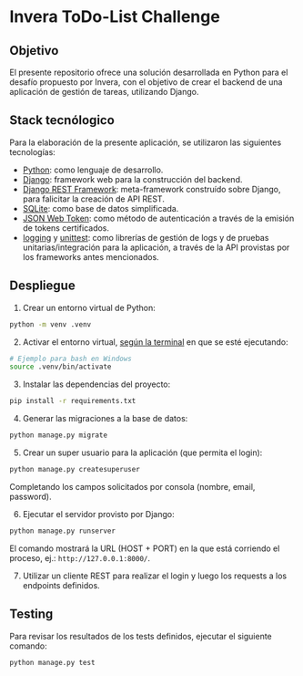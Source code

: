 # Invera ToDo-List Challenge

## Objetivo

El presente repositorio ofrece una solución desarrollada en Python para el desafío propuesto por Invera, con el objetivo
de crear el backend de una aplicación de gestión de tareas, utilizando Django.

## Stack tecnólogico

Para la elaboración de la presente aplicación, se utilizaron las siguientes tecnologías:

- [Python](https://www.python.org/): como lenguaje de desarrollo.
- [Django](https://www.djangoproject.com/): framework web para la construcción del backend.
- [Django REST Framework](https://www.django-rest-framework.org/): meta-framework construído sobre Django, para falicitar la creación de API REST.
- [SQLite](https://www.sqlite.org/): como base de datos simplificada.
- [JSON Web Token](https://jwt.io/): como método de autenticación a través de la emisión de tokens certificados.
- [logging](https://docs.python.org/3/library/logging.html) y [unittest](https://docs.python.org/3/library/unittest.html): como librerías de gestión de logs y de pruebas unitarias/integración para la aplicación, a través de la API provistas por los frameworks antes mencionados.

## Despliegue

1. Crear un entorno virtual de Python:

```bash
python -m venv .venv
```

2. Activar el entorno virtual, [según la terminal](https://docs.python.org/es/3/library/venv.html#how-venvs-work) en que se esté ejecutando:

```bash
# Ejemplo para bash en Windows
source .venv/bin/activate
```

3. Instalar las dependencias del proyecto:

```bash
pip install -r requirements.txt
```

4. Generar las migraciones a la base de datos:

```bash
python manage.py migrate
```

5. Crear un super usuario para la aplicación (que permita el login):

```bash
python manage.py createsuperuser
```

Completando los campos solicitados por consola (nombre, email, password).

6. Ejecutar el servidor provisto por Django:

```bash
python manage.py runserver
```

El comando mostrará la URL (HOST + PORT) en la que está corriendo el proceso, ej.: `http://127.0.0.1:8000/`.

7. Utilizar un cliente REST para realizar el login y luego los requests a los endpoints definidos.

## Testing

Para revisar los resultados de los tests definidos, ejecutar el siguiente comando:

```bash
python manage.py test
```
